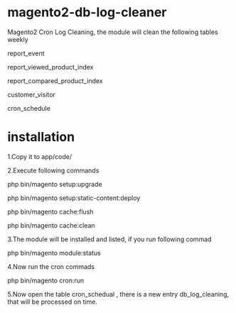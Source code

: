 # magento2-db-log-cleaner
Magento2 Cron Log Cleaning, the module will clean the following tables weekly

report_event

report_viewed_product_index

report_compared_product_index

customer_visitor

cron_schedule

# installation

1.Copy it to app/code/

2.Execute following commands

php bin/magento setup:upgrade

php bin/magento setup:static-content:deploy

php bin/magento cache:flush

php bin/magento cache:clean

3.The module will be installed and listed, if you run following commad

php bin/magento module:status

4.Now run the cron commads

php bin/magento cron:run

5.Now open the table cron_schedual , there is a new entry db_log_cleaning, that will be processed on time.




